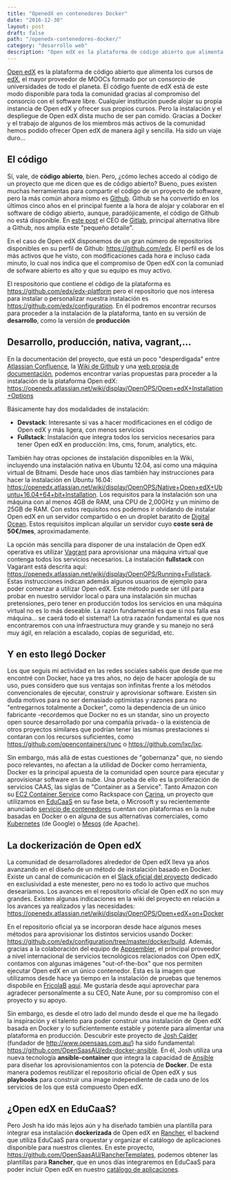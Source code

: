 ```yaml
---
title: "OpenedX en contenedores Docker"
date: "2016-12-30"
layout: post
draft: false
path: "/openedx-contenedores-docker/"
category: "desarrollo web"
description: "Open edX es la plataforma de código abierto que alimenta los cursos de edX, el mayor proveedor de MOOCs formado por un consorcio de universidades de todo el planeta.  El código fuente de edX está de este modo disponible para toda la comunidad gracias al compromiso del consorcio con el software libre. Cualquier institución puede alojar su propia instancia de Open edX y ofrecer sus propios cursos. Pero la instalación y el despliegue de Open edX dista mucho de ser pan comido. Gracias a Docker y el trabajo de algunos de los miembros más activos de la comunidad hemos podido ofrecer Open edX de manera ágil y sencilla. Ha sido un viaje duro..."
---
```

[Open edX](https://open.edx.org) es la plataforma de código abierto que alimenta los cursos de [edX](https://www.edx.org/), el mayor proveedor de MOOCs formado por un consorcio de universidades de todo el planeta.  El código fuente de edX está de este modo disponible para toda la comunidad gracias al compromiso del consorcio con el software libre. Cualquier institución puede alojar su propia instancia de Open edX y ofrecer sus propios cursos. Pero la instalación y el despliegue de Open edX dista mucho de ser pan comido. Gracias a Docker y el trabajo de algunos de los miembros más activos de la comunidad hemos podido ofrecer Open edX de manera ágil y sencilla. Ha sido un viaje duro...

## El código

Sí, vale, de **código abierto**, bien. Pero, ¿cómo leches accedo al código de un proyecto que me dicen que es de código abierto? Bueno, pues existen muchas herramientas para compartir el código de un proyecto de software, pero la más común ahora mismo es [Github](htttps://github.com). Github se ha convertido en los últimos cinco años en el principal fuente a la hora de alojar y colaborar en el software de código abierto, aunque, paradójicamente, el código de Github no está disponible. En [este post](https://about.gitlab.com/2016/07/20/gitlab-is-open-core-github-is-closed-source/) el CEO de [Gitlab](https://about.gitlab.com/), principal alternativa libre a Github, nos amplia este "pequeño detalle".

En el caso de Open edX disponemos de un gran número de repositorios disponibles en su perfil de Github: https://github.com/edx. El perfil es de los más activos que he visto, con modificaciones cada hora e incluso cada minuto, lo cual nos indica que el compromiso de Open edX con la comuniad de sofware abierto es alto y que su equipo es muy activo.

El respositorio que contiene el código de la plataforma es https://github.com/edx/edx-platform pero el repositorio que nos interesa para instalar o personalizar nuestra instalación es https://github.com/edx/configuration. En él podremos encontrar recursos para proceder a la instalación de la plataforma, tanto en su versión de **desarrollo**, como la versión de **producción**

## Desarrollo, producción, nativa, vagrant,...

En la documentación del proyecto, que está un poco "desperdigada" entre [Atlassian Confluence](https://openedx.atlassian.net/wiki/display/OpenOPS/Open+edX+Operations+Home), la [Wiki de Github](https://github.com/edx/configuration/wiki) y una [web propia de documentación](http://edx.readthedocs.io/projects/edx-installing-configuring-and-running/en/latest/), podemos encontrar varias propuestas para proceder a la instalación de la plataforma Open edX: https://openedx.atlassian.net/wiki/display/OpenOPS/Open+edX+Installation+Options

Básicamente hay dos modalidades de instalación:
- **Devstack**: Interesante si vas a hacer modificaciones en el código de Open edX y más ligera, con menos servicios
- **Fullstack**: Instalación que integra todos los servicios necesarios para tener Open edX en producción: lms, cms, forum, analytics, etc.

También hay otras opciones de instalación disponibles en la Wiki, incluyendo una instalación nativa en Ubuntu 12.04, así como una máquina virtual de Bitnami. Desde hace unos días también hay instrucciones para hacer la instalación en Ubuntu 16.04: https://openedx.atlassian.net/wiki/display/OpenOPS/Native+Open+edX+Ubuntu+16.04+64+bit+Installation. Los requisitos para la instalación son una máquina con al menos 4GB de RAM, una CPU de 2,00GHz y un mínimo de 25GB de RAM. Con estos requisitos nos podemos ir olvidando de instalar Open edX en un servidor compartido o en un droplet baratito de [Digital Ocean](https://www.digitalocean.com/). Estos requisitos implican alquilar un servidor cuyo **coste será de 50€/mes**, aproximadamente.

La opción más sencilla para disponer de una instalación de Open edX operativa es utilizar [Vagrant](https://www.vagrantup.com/) para aprovisionar una máquina virtual que contenga todos los servicios necesarios. La instalación **fullstack** con Vagarant está descrita aquí: https://openedx.atlassian.net/wiki/display/OpenOPS/Running+Fullstack. Estas instrucciones indican además algunos usuarios de ejemplo para poder comenzar a utilizar Open edX. Este método puede ser útil para probar en nuestro servidor local o para una instalación sin muchas pretensiones, pero tener en producción todos los servicios en una máquina virtual no es lo más deseable. La razón fundamental es que si nos falla esa máquina... se caerá todo el sistema!! La otra razaón fundamental es que nos encontraremos con una infraestructura muy grande y su manejo no será muy ágil, en relación a escalado, copias de seguridad, etc.

## Y en esto llegó Docker

Los que seguís mi actividad en las redes sociales sabéis que desde que me encontré con Docker, hace ya tres años, no dejo de hacer apología de su uso, pues considero que sus ventajas son infinitas frente a los métodos convencionales de ejecutar, construir y aprovisionar software. Existen sin duda motivos para no ser demasiado optimistas y razones para no "entregarnos totalmente a Docker", como la dependencia de un único fabricante -recordemos que Docker no es un standar, sino un proyecto open source desarrollado por una compañía privada- o la existencia de otros proyectos similares que podrían tener las mismas prestaciones si contaran con los recursos suficientes, como https://github.com/opencontainers/runc o https://github.com/lxc/lxc.

Sin embargo, más allá de estas cuestiones de "gobernanza" que, no siendo poco relevantes, no afectan a la utilidad de Docker como herramienta, Docker es la principal apuesta de la comunidad open source para ejecutar y aprovisionar software en la nube. Una prueba de ello es la proliferación de servicios CAAS, las siglas de "Container as a Service". Tanto Amazon con su [EC2 Container Service](https://aws.amazon.com/es/ecs/) como Rackspace con [Carina](https://getcarina.com/), un proyecto que utilizamos en [EduCaaS](http://educaas.io) en su fase beta, o Microsoft y su recientemente anunciado [servicio de contenedores](https://azure.microsoft.com/es-es/services/container-service/) cuentan con plataformas en la nube basadas en Docker o en alguna de sus alternativas comerciales, como [Kubernetes](http://kubernetes.io/) (de Google) o [Mesos](http://mesos.apache.org/) (de Apache).

## La dockerización de Open edX

La comunidad de desarrolladores alrededor de Open edX lleva ya años avanzando en el diseño de un método de instalación basado en Docker. Existe un canal de comunicación en el [Slack oficial del proyecto](https://openedx-slack-invite.herokuapp.com/) dedicado en exclusividad a este menester, pero no es todo lo activo que muchos desearíamos. Los avances en el repositorio oficial de Open edX no son muy grandes. Existen algunas indicaciones en la wiki del proyecto en relación a los avances ya realizados y las necesidades: https://openedx.atlassian.net/wiki/display/OpenOPS/Open+edX+on+Docker

En el repositorio oficial ya se incorporan desde hace algunos meses métodos para aprovisionar los distintos servicios usando Docker: https://github.com/edx/configuration/tree/master/docker/build. Además, gracias a la colaboración del equipo de [Appsembler](http://www.appsembler.com/), el principal proveedor a nivel internacional de servicios tecnológicos relacionados con Open edX, contamos con algunas imágenes "out-of-the-box" que nos permiten ejecutar Open edX en un único contenedor. Esta es la imagen que utilizamos desde hace ya tiempo en la instalación de pruebas que tenemos dispobile en [FricolaB](http://fricolab.com) [aquí](http://mooc.fricolab.com). Me gustaría desde aquí aprovechar para agradecer personalmente a su CEO, Nate Aune, por su compromiso con el proyecto y su apoyo.

Sin embargo, es desde el otro lado del mundo desde el que me ha llegado la inspiración y el talento para poder construir una instalación de Open edX basada en Docker y lo suficientemente estable y potente para alimentar una plataforma en producción. Descubrir este proyecto de [Josh Calder](https://github.com/borisno2) (fundador de http://www.opensaas.com.au/) ha sido fundamental: https://github.com/OpenSaasAU/edx-docker-ansible. En él, Josh utiliza una nueva tecnología **ansible-container** que integra la capacidad de [Ansible](https://www.ansible.com/) para diseñar los aprovisionamientos con la potencia de **Docker**. De esta manera podemos reutilizar el repositorio oficial de Open edX y sus **playbooks** para construir una image independiente de cada uno de los servicios de los que está compuesto Open edX.

## ¿Open edX en EduCaaS?

Pero Josh ha ido más lejos aún y ha diseñado también una plantilla para integrar esa instalación **dockerizada** de Open edX en [Rancher](http://rancher.com/), el backend que utiliza EduCaaS para orquestar y organizar el catálogo de aplicaciones disponible para nuestros clientes. En este proyecto, https://github.com/OpenSaasAU/RancherTemplates, podemos obtener las plantillas para **Rancher**, que en unos días integraremos en EduCaaS para poder incluir Open edX en nuestro [catálogo de aplicaciones](https://github.com/EduCaaS/catalog).
